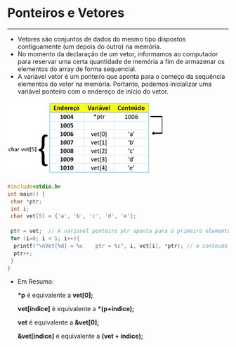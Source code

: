 # Ponteiros e Vetores
---
+ Vetores são conjuntos de dados do mesmo tipo dispostos contiguamente (um depois do outro) na memória.
+ No momento da declaração de um vetor, informamos ao computador para reservar uma certa quantidade de memória a fim de armazenar os elementos do array de forma sequencial. 
+ A variavel vetor é um ponteiro que aponta para o começo da sequência elementos do vetor na memória. Portanto, podemos inicializar uma variável ponteiro com o endereço de início do vetor.

![figura](/markdowns/vetpoint.png) 

``` C runnable
#include<stdio.h>
int main() {
 char *ptr;
 int i;
 char vet[5] = {'a', 'b', 'c', 'd', 'e'};
 
 ptr = vet;  // A variavel ponteiro ptr aponta para o primeiro elemento do vetor
 for (i=0; i < 5; i++){
  printf("\nVet[%d] = %c    ptr = %c", i, vet[i], *ptr); // o conteudo do vetor acessado pela variavel e pelo ponteiro
  ptr++; 
 } 
}
````
+ Em Resumo:
  <p><b>*p</b> é equivalente a <b>vet[0];</b></p>
  <p><b>vet[índice]</b> é equivalente a <b>*(p+índice);</b></p>
  <p><b>vet</b> é equivalente a <b>&vet[0];</b></p>
  <p><b>&vet[índice]</b> é equivalente a <b>(vet + índice);</b></p>

